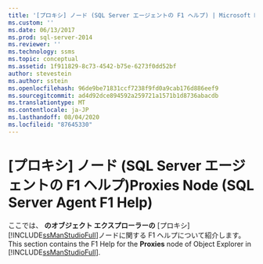 ```yaml
---
title: '[プロキシ] ノード (SQL Server エージェントの F1 ヘルプ) | Microsoft Docs'
ms.custom: ''
ms.date: 06/13/2017
ms.prod: sql-server-2014
ms.reviewer: ''
ms.technology: ssms
ms.topic: conceptual
ms.assetid: 1f911829-8c73-4542-b75e-6273f0dd52bf
author: stevestein
ms.author: sstein
ms.openlocfilehash: 96de9be71831ccf7238f9fd0a9cab176d886eef9
ms.sourcegitcommit: ad4d92dce894592a259721a1571b1d8736abacdb
ms.translationtype: MT
ms.contentlocale: ja-JP
ms.lasthandoff: 08/04/2020
ms.locfileid: "87645330"
---
```

# <a name="proxies-node-sql-server-agent-f1-help"></a><span data-ttu-id="67de0-102">[プロキシ] ノード (SQL Server エージェントの F1 ヘルプ)</span><span class="sxs-lookup"><span data-stu-id="67de0-102">Proxies Node (SQL Server Agent F1 Help)</span></span>
  <span data-ttu-id="67de0-103">ここでは、 **のオブジェクト エクスプローラーの** [プロキシ] [!INCLUDE[ssManStudioFull](../../includes/ssmanstudiofull-md.md)]ノードに関する F1 ヘルプについて紹介します。</span><span class="sxs-lookup"><span data-stu-id="67de0-103">This section contains the F1 Help for the **Proxies** node of Object Explorer in [!INCLUDE[ssManStudioFull](../../includes/ssmanstudiofull-md.md)].</span></span>  
  
  
